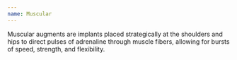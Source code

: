 ```yaml
---
name: Muscular
---
```

Muscular augments are implants placed strategically at the shoulders and hips to direct pulses of adrenaline through
muscle fibers, allowing for bursts of speed, strength, and flexibility.
